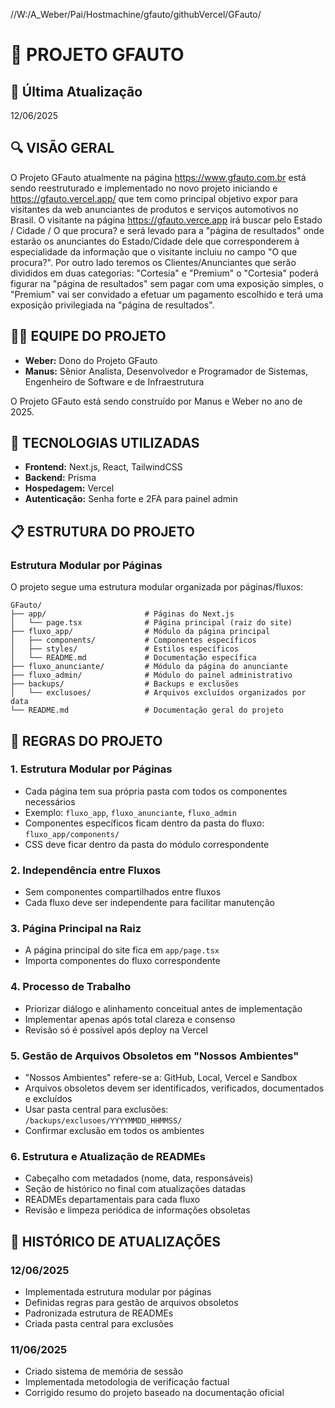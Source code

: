 //W:/A_Weber/Pai/Hostmachine/gfauto/githubVercel/GFauto/

# 📱 PROJETO GFAUTO

## 📅 Última Atualização
12/06/2025

## 🔍 VISÃO GERAL
O Projeto GFauto atualmente na página https://www.gfauto.com.br está sendo reestruturado e implementado no novo projeto iniciando e https://gfauto.vercel.app/ que tem como principal objetivo expor para visitantes da web anunciantes de produtos e serviços automotivos no Brasil. O visitante na página https://gfauto.verce.app irá buscar pelo Estado / Cidade / O que procura? e será levado para a "página de resultados" onde estarão os anunciantes do Estado/Cidade dele que corresponderem à especialidade da informação que o visitante incluiu no campo "O que procura?". Por outro lado teremos os Clientes/Anunciantes que serão divididos em duas categorias: "Cortesia" e "Premium" o "Cortesia" poderá figurar na "página de resultados" sem pagar com uma exposição simples, o "Premium" vai ser convidado a efetuar um pagamento escolhido e terá uma exposição privilegiada na "página de resultados".

## 👨‍💻 EQUIPE DO PROJETO
- **Weber:** Dono do Projeto GFauto
- **Manus:** Sênior Analista, Desenvolvedor e Programador de Sistemas, Engenheiro de Software e de Infraestrutura

O Projeto GFauto está sendo construído por Manus e Weber no ano de 2025.

## 🚀 TECNOLOGIAS UTILIZADAS
- **Frontend:** Next.js, React, TailwindCSS
- **Backend:** Prisma
- **Hospedagem:** Vercel
- **Autenticação:** Senha forte e 2FA para painel admin

## 📋 ESTRUTURA DO PROJETO

### Estrutura Modular por Páginas
O projeto segue uma estrutura modular organizada por páginas/fluxos:

```
GFauto/
├── app/                      # Páginas do Next.js
│   └── page.tsx              # Página principal (raiz do site)
├── fluxo_app/                # Módulo da página principal
│   ├── components/           # Componentes específicos
│   ├── styles/               # Estilos específicos
│   └── README.md             # Documentação específica
├── fluxo_anunciante/         # Módulo da página do anunciante
├── fluxo_admin/              # Módulo do painel administrativo
├── backups/                  # Backups e exclusões
│   └── exclusoes/            # Arquivos excluídos organizados por data
└── README.md                 # Documentação geral do projeto
```

## 📝 REGRAS DO PROJETO

### 1. Estrutura Modular por Páginas
- Cada página tem sua própria pasta com todos os componentes necessários
- Exemplo: `fluxo_app`, `fluxo_anunciante`, `fluxo_admin`
- Componentes específicos ficam dentro da pasta do fluxo: `fluxo_app/components/`
- CSS deve ficar dentro da pasta do módulo correspondente

### 2. Independência entre Fluxos
- Sem componentes compartilhados entre fluxos
- Cada fluxo deve ser independente para facilitar manutenção

### 3. Página Principal na Raiz
- A página principal do site fica em `app/page.tsx`
- Importa componentes do fluxo correspondente

### 4. Processo de Trabalho
- Priorizar diálogo e alinhamento conceitual antes de implementação
- Implementar apenas após total clareza e consenso
- Revisão só é possível após deploy na Vercel

### 5. Gestão de Arquivos Obsoletos em "Nossos Ambientes"
- "Nossos Ambientes" refere-se a: GitHub, Local, Vercel e Sandbox
- Arquivos obsoletos devem ser identificados, verificados, documentados e excluídos
- Usar pasta central para exclusões: `/backups/exclusoes/YYYYMMDD_HHMMSS/`
- Confirmar exclusão em todos os ambientes

### 6. Estrutura e Atualização de READMEs
- Cabeçalho com metadados (nome, data, responsáveis)
- Seção de histórico no final com atualizações datadas
- READMEs departamentais para cada fluxo
- Revisão e limpeza periódica de informações obsoletas

## 📅 HISTÓRICO DE ATUALIZAÇÕES

### 12/06/2025
- Implementada estrutura modular por páginas
- Definidas regras para gestão de arquivos obsoletos
- Padronizada estrutura de READMEs
- Criada pasta central para exclusões

### 11/06/2025
- Criado sistema de memória de sessão
- Implementada metodologia de verificação factual
- Corrigido resumo do projeto baseado na documentação oficial
